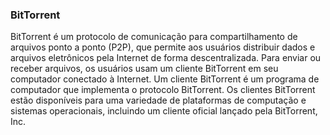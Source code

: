 ### BitTorrent

BitTorrent é um protocolo de comunicação para compartilhamento de arquivos ponto a ponto (P2P), que permite aos usuários distribuir dados e arquivos eletrônicos pela Internet de forma descentralizada. Para enviar ou receber arquivos, os usuários usam um cliente BitTorrent em seu computador conectado à Internet. Um cliente BitTorrent é um programa de computador que implementa o protocolo BitTorrent. Os clientes BitTorrent estão disponíveis para uma variedade de plataformas de computação e sistemas operacionais, incluindo um cliente oficial lançado pela BitTorrent, Inc.